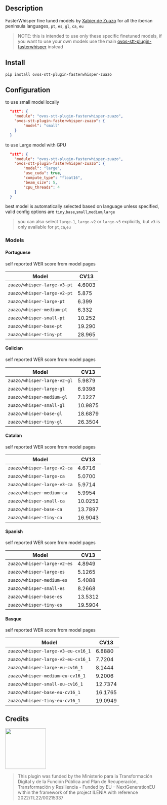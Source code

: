 
## Description

FasterWhisper fine tuned models by [Xabier de Zuazo](https://huggingface.co/zuazo) for all the iberian peninsula languages, `pt`, `es`, `gl`, `ca`, `eu`

> NOTE: this is intended to use only these specific finetuned models, if you want to use your own models use the main [ovos-stt-plugin-fasterwhisper](https://github.com/OpenVoiceOS/ovos-stt-plugin-fasterwhisper) instead

## Install

`pip install ovos-stt-plugin-fasterwhisper-zuazo`

## Configuration

to use small model locally

```json
  "stt": {
    "module": "ovos-stt-plugin-fasterwhisper-zuazo",
    "ovos-stt-plugin-fasterwhisper-zuazo": {
        "model": "small"
    }
  }
```

to use Large model with GPU

```json
  "stt": {
    "module": "ovos-stt-plugin-fasterwhisper-zuazo",
    "ovos-stt-plugin-fasterwhisper-zuazo": {
        "model": "large",
        "use_cuda": true,
        "compute_type": "float16",
        "beam_size": 5,
        "cpu_threads": 4
    }
  }
```

best model is automatically selected based on language unless specified, valid config options are `tiny`,`base`,`small`,`medium`,`large`

> you can also select `large-1`, `large-v2` or `large-v3` explicitly, but `v3` is only available for `pt`,`ca`,`eu`

### Models


#### Portuguese

self reported WER score from model pages

| Model                             | CV13   |  
|-----------------------------------|--------| 
| `zuazo/whisper-large-v3-pt`       | 4.6003 |  
| `zuazo/whisper-large-v2-pt`       | 5.875  |  
| `zuazo/whisper-large-pt`          | 6.399  |  
| `zuazo/whisper-medium-pt`         | 6.332  |  
| `zuazo/whisper-small-pt`          | 10.252 |  
| `zuazo/whisper-base-pt`           | 19.290 |  
| `zuazo/whisper-tiny-pt`           | 28.965 |  

#### Galician

self reported WER score from model pages

| Model                       | CV13    |
|-----------------------------|---------|
| `zuazo/whisper-large-v2-gl` | 5.9879  |
| `zuazo/whisper-large-gl`    | 6.9398  |
| `zuazo/whisper-medium-gl`   | 7.1227  |
| `zuazo/whisper-small-gl`    | 10.9875 |
| `zuazo/whisper-base-gl`     | 18.6879 |
| `zuazo/whisper-tiny-gl`     | 26.3504 |

#### Catalan

self reported WER score from model pages

| Model                                                | CV13    |  
|------------------------------------------------------|---------| 
| `zuazo/whisper-large-v2-ca`                          | 4.6716  | 
| `zuazo/whisper-large-ca`                             | 5.0700  | 
| `zuazo/whisper-large-v3-ca`                          | 5.9714  | 
| `zuazo/whisper-medium-ca`                            | 5.9954  | 
| `zuazo/whisper-small-ca`                             | 10.0252 | 
| `zuazo/whisper-base-ca`                              | 13.7897 | 
| `zuazo/whisper-tiny-ca`                              | 16.9043 | 

#### Spanish

self reported WER score from model pages

| Model                       | CV13    |
|-----------------------------|---------|
| `zuazo/whisper-large-v2-es` | 4.8949  |
| `zuazo/whisper-large-es`    | 5.1265  |
| `zuazo/whisper-medium-es`   | 5.4088  |
| `zuazo/whisper-small-es`    | 8.2668  |
| `zuazo/whisper-base-es`     | 13.5312 |
| `zuazo/whisper-tiny-es`     | 19.5904 |

#### Basque

self reported WER score from model pages

| Model                              | CV13    |
|------------------------------------|---------|
| `zuazo/whisper-large-v3-eu-cv16_1` | 6.8880  |
| `zuazo/whisper-large-v2-eu-cv16_1` | 7.7204  |
| `zuazo/whisper-large-eu-cv16_1`    | 8.1444  |
| `zuazo/whisper-medium-eu-cv16_1`   | 9.2006  |
| `zuazo/whisper-small-eu-cv16_1`    | 12.7374 |
| `zuazo/whisper-base-eu-cv16_1`     | 16.1765 |
| `zuazo/whisper-tiny-eu-cv16_1`     | 19.0949 |




## Credits

<img src="img.png" width="128"/>

> This plugin was funded by the Ministerio para la Transformación Digital y de la Función Pública and Plan de Recuperación, Transformación y Resiliencia - Funded by EU – NextGenerationEU within the framework of the project ILENIA with reference 2022/TL22/00215337
